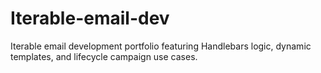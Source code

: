 # Iterable-email-dev
Iterable email development portfolio featuring Handlebars logic, dynamic templates, and lifecycle campaign use cases.
